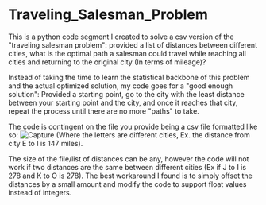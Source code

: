 # Traveling_Salesman_Problem
This is a python code segment I created to solve a csv version of the "traveling salesman problem": provided a list of distances between different cities, what is the optimal path a salesman could travel while reaching all cities and returning to the original city (In terms of mileage)?

Instead of taking the time to learn the statistical backbone of this problem and the actual optimized solution, my code goes for a "good enough solution": Provided a starting point, go to the city with the least distance between your starting point and the city, and once it reaches that city, repeat the process until there are no more "paths" to take.

The code is contingent on the file you provide being a csv file formatted like so: 
 ![Capture](https://user-images.githubusercontent.com/78769272/111252904-c127b580-85d7-11eb-818d-d8ed1cd96979.PNG) (Where the letters are different cities, Ex. the distance from city E to I is 147 miles). 
 
The size of the file/list of distances can be any, however the code will not work if two distances are the same between different cities (Ex if J to I is 278 and K to O is 278). The best workaround I found is to simply offset the distances by a small amount and modify the code to support float values instead of integers.
